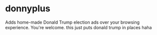 # donnyplus
Adds home-made Donald Trump election ads over your browsing experience. You're welcome.
this just puts donald trump in places haha
